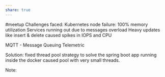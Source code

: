 ```yaml
---
share: true
---
```


#meetup 
Challenges faced: 
Kubernetes node failure: 100% memory utilization
Services running out due to messages overload
Heavy updates like insert & delete caused spikes in IOPS and CPU

MQTT - Message Queuing Telemetric 

Solution:
fixed thread pool strategy to solve the spring boot app running inside the docker caused pool with very small threads.

Note:
